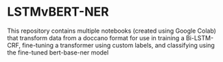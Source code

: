 # LSTMvBERT-NER
This repository contains multiple notebooks (created using Google Colab) that transform data from a doccano format for use in training a Bi-LSTM-CRF, fine-tuning a transformer using custom labels, and classifying using the fine-tuned bert-base-ner model
